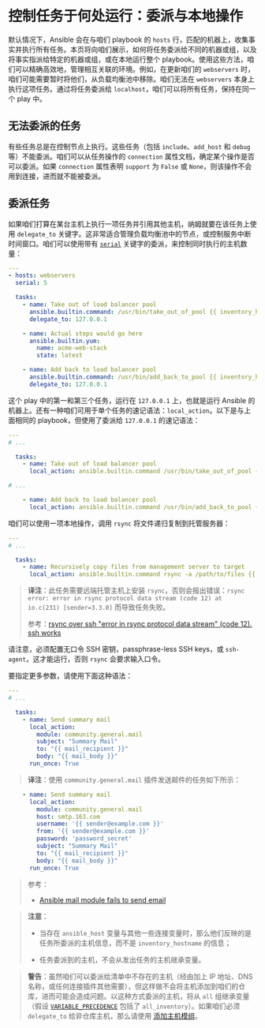 # 控制任务于何处运行：委派与本地操作

默认情况下，Ansible 会在与咱们 playbook 的 `hosts` 行，匹配的机器上，收集事实并执行所有任务。本页将向咱们展示，如何将任务委派给不同的机器或组，以及将事实指派给特定的机器或组，或在本地运行整个 playbook。使用这些方法，咱们可以精确高效地，管理相互关联的环境。例如，在更新咱们的 `webservers` 时，咱们可能需要暂时将他们，从负载均衡池中移除。咱们无法在 `webservers` 本身上执行这项任务。通过将任务委派给 `localhost`，咱们可以将所有任务，保持在同一个 play 中。

## 无法委派的任务

有些任务总是在控制节点上执行。这些任务（包括 `include`、`add_host` 和 `debug` 等）不能委派。咱们可以从任务操作的 `connection` 属性文档，确定某个操作是否可以委派。如果 `connection` 属性表明 `support` 为 `False` 或 `None`，则该操作不会用到连接，进而就不能被委派。


## 委派任务


如果咱们打算在某台主机上执行一项任务并引用其他主机，纳姆就要在该任务上使用 `delegate_to` 关键字。这非常适合管理负载均衡池中的节点，或控制服务中断时间窗口。咱们可以使用带有 [`serial`](strategies.md) 关键字的委派，来控制同时执行的主机数量：

```yaml
---
- hosts: webservers
  serial: 5

  tasks:
    - name: Take out of load balancer pool
      ansible.builtin.command: /usr/bin/take_out_of_pool {{ inventory_hostname }}
      delegate_to: 127.0.0.1

    - name: Actual steps would go here
      ansible.builtin.yum:
        name: acme-web-stack
        state: latest

    - name: Add back to load balancer pool
      ansible.builtin.command: /usr/bin/add_back_to_pool {{ inventory_hostname }}
      delegate_to: 127.0.0.1
```

这个 play 中的第一和第三个任务，运行在 `127.0.0.1` 上，也就是运行 Ansible 的机器上。还有一种咱们可用于单个任务的速记语法：`local_action`。以下是与上面相同的 playbook，但使用了委派给 `127.0.0.1` 的速记语法：

```yaml
---
# ...

  tasks:
    - name: Take out of load balancer pool
      local_action: ansible.builtin.command /usr/bin/take_out_of_pool {{ inventory_hostname }}

# ...

    - name: Add back to load balancer pool
      local_action: ansible.builtin.command /usr/bin/add_back_to_pool {{ inventory_hostname }}
```

咱们可以使用一项本地操作，调用 `rsync` 将文件递归复制到托管服务器：

```yaml
---
# ...

  tasks:
    - name: Recursively copy files from management server to target
      local_action: ansible.builtin.command rsync -a /path/to/files {{ inventory_hostname }}:/path/to/target/
```

> **译注**：此任务需要远端托管主机上安装 `rsync`，否则会报出错误：`rsync error: error in rsync protocol data stream (code 12) at io.c(231) [sender=3.3.0]` 而导致任务失败。
>
> 参考：[rsync over ssh "error in rsync protocol data stream" (code 12). ssh works](https://askubuntu.com/a/916141)


请注意，必须配置无口令 SSH 密钥，passphrase-less SSH keys，或 `ssh-agent`，这才能运行，否则 `rsync` 会要求输入口令。

要指定更多参数，请使用下面这种语法：


```yaml
---
# ...

  tasks:
    - name: Send summary mail
      local_action:
        module: community.general.mail
        subject: "Summary Mail"
        to: "{{ mail_recipient }}"
        body: "{{ mail_body }}"
      run_once: True
```


> **译注**：使用 `community.general.mail` 插件发送邮件的任务如下所示：


```yaml
    - name: Send summary mail
      local_action:
        module: community.general.mail
        host: smtp.163.com
        username: '{{ sender@example.com }}'
        from: '{{ sender@example.com }}'
        password: 'password_secret'
        subject: "Summary Mail"
        to: "{{ mail_recipient }}"
        body: "{{ mail_body }}"
      run_once: True
```

> 参考：
>
> - [Ansible mail module fails to send email](https://stackoverflow.com/a/65961523)


> **注意**：
>
> - 当存在 `ansible_host` 变量与其他一些连接变量时，那么他们反映的是任务所委派的主机信息，而不是 `inventory_hostname` 的信息；
>
> - 任务委派到的主机，不会从发出任务的主机继承变量。


> **警告**：虽然咱们可以委派给清单中不存在的主机（经由加上 IP 地址、DNS 名称，或任何连接插件其他需要），但这样做不会将主机添加到咱们的仓库，进而可能会造成问题。以这种方式委派的主机，将从 `all` 组继承变量（假设 [`VARIABLE_PRECEDENCE`](https://docs.ansible.com/ansible/latest/reference_appendices/config.html#variable-precedence) 包括了 `all_inventory`）。如果咱们必须 `delegate_to` 给非仓库主机，那么请使用 [添加主机模组](https://docs.ansible.com/ansible/latest/collections/ansible/builtin/add_host_module.html#add-host-module)。



